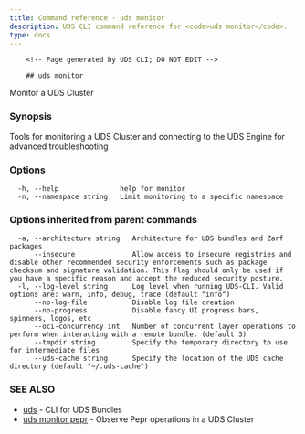 ```yaml
---
title: Command reference - uds monitor
description: UDS CLI command reference for <code>uds monitor</code>.
type: docs
---
```


		<!-- Page generated by UDS CLI; DO NOT EDIT -->

		## uds monitor

Monitor a UDS Cluster

### Synopsis

Tools for monitoring a UDS Cluster and connecting to the UDS Engine for advanced troubleshooting

### Options

```
  -h, --help               help for monitor
  -n, --namespace string   Limit monitoring to a specific namespace
```

### Options inherited from parent commands

```
  -a, --architecture string   Architecture for UDS bundles and Zarf packages
      --insecure              Allow access to insecure registries and disable other recommended security enforcements such as package checksum and signature validation. This flag should only be used if you have a specific reason and accept the reduced security posture.
  -l, --log-level string      Log level when running UDS-CLI. Valid options are: warn, info, debug, trace (default "info")
      --no-log-file           Disable log file creation
      --no-progress           Disable fancy UI progress bars, spinners, logos, etc
      --oci-concurrency int   Number of concurrent layer operations to perform when interacting with a remote bundle. (default 3)
      --tmpdir string         Specify the temporary directory to use for intermediate files
      --uds-cache string      Specify the location of the UDS cache directory (default "~/.uds-cache")
```

### SEE ALSO

* [uds](/cli/command-reference/uds/)	 - CLI for UDS Bundles
* [uds monitor pepr](/cli/command-reference/uds_monitor_pepr/)	 - Observe Pepr operations in a UDS Cluster

